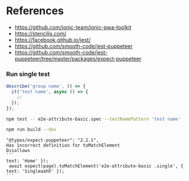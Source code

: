 # References

* https://github.com/ionic-team/ionic-pwa-toolkit
* https://stenciljs.com/
* https://facebook.github.io/jest/
* https://github.com/smooth-code/jest-puppeteer
* https://github.com/smooth-code/jest-puppeteer/tree/master/packages/expect-puppeteer

### Run single test

```typescript
describe('group name', () => {
  it('test name', async () => {
    //
  });
});
```

```bash
npm test -- e2e-attribute-basic.spec --testNamePattern 'test name'
```

```bash
npm run build --dev
```

    "@types/expect-puppeteer": "2.2.1",
    Has incorrect definition for toMatchElement
    Disallows
    ```
    text: 'Home' });
     await expect(page).toMatchElement('e2e-attribute-basic .single', { text: 'Singleaahh' });
    ```
